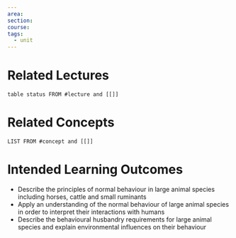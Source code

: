```yaml
---
area:
section:
course: 
tags:
  - unit
---
```


# Related Lectures
```dataview
table status FROM #lecture and [[]]
```

# Related Concepts
```dataview
LIST FROM #concept and [[]]
```

# Intended Learning Outcomes
- Describe the principles of normal behaviour in large animal species including horses, cattle and small ruminants
- Apply an understanding of the normal behaviour of large animal species in order to interpret their interactions with humans
- Describe the behavioural husbandry requirements for large animal species and explain environmental influences on their behaviour